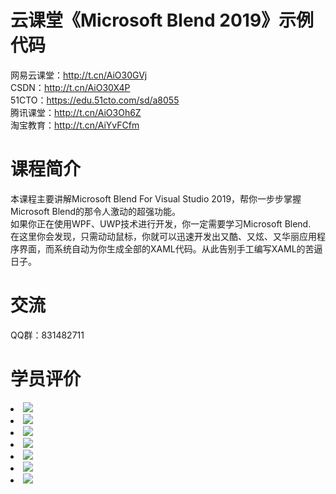 ﻿# 云课堂《Microsoft Blend 2019》示例代码

网易云课堂：<a href="http://t.cn/AiO30GVj">http://t.cn/AiO30GVj</a>
<br>
CSDN：<a href="http://t.cn/AiO30X4P">http://t.cn/AiO30X4P</a>
<br>
51CTO：<a href="https://edu.51cto.com/sd/a8055">https://edu.51cto.com/sd/a8055</a>
<br>
腾讯课堂：<a href="http://t.cn/AiO3Oh6Z">http://t.cn/AiO3Oh6Z</a>
<br>
淘宝教育：<a href="http://t.cn/AiYvFCfm">http://t.cn/AiYvFCfm</a>
<br>

# 课程简介
本课程主要讲解Microsoft Blend For Visual Studio 2019，帮你一步步掌握Microsoft Blend的那令人激动的超强功能。
<br/>
如果你正在使用WPF、UWP技术进行开发，你一定需要学习Microsoft Blend.
<br/>
在这里你会发现，只需动动鼠标，你就可以迅速开发出又酷、又炫、又华丽应用程序界面，而系统自动为你生成全部的XAML代码。从此告别手工编写XAML的苦逼日子。

# 交流
QQ群：831482711

# 学员评价

<li><img src="https://raw.githubusercontent.com/zmrbak/MicrosoftBlend2019/master/%E5%AD%A6%E5%91%98%E8%AF%84%E4%BB%B7/Screenshot_2019-07-20-07-24-56.png"><br/>
<li><img src="https://raw.githubusercontent.com/zmrbak/MicrosoftBlend2019/master/%E5%AD%A6%E5%91%98%E8%AF%84%E4%BB%B7/IMG_20190720_071849.jpg"><br/>
<li><img src="https://raw.githubusercontent.com/zmrbak/MicrosoftBlend2019/master/%E5%AD%A6%E5%91%98%E8%AF%84%E4%BB%B7/Screenshot_2019-07-29-12-27-27.png"><br/>
<li><img src="https://raw.githubusercontent.com/zmrbak/MicrosoftBlend2019/master/%E5%AD%A6%E5%91%98%E8%AF%84%E4%BB%B7/Screenshot_2019-08-07-21-09-05.png"><br/>
<li><img src="https://raw.githubusercontent.com/zmrbak/MicrosoftBlend2019/master/%E5%AD%A6%E5%91%98%E8%AF%84%E4%BB%B7/Screenshot_2019-08-06-07-20-40.png"><br/>
<li><img src="https://raw.githubusercontent.com/zmrbak/MicrosoftBlend2019/master/%E5%AD%A6%E5%91%98%E8%AF%84%E4%BB%B7/Screenshot_2019-08-03-22-06-36.png"><br/>
<li><img src="https://raw.githubusercontent.com/zmrbak/MicrosoftBlend2019/master/%E5%AD%A6%E5%91%98%E8%AF%84%E4%BB%B7/Screenshot_2019-07-20-07-22-42.png"><br/>
